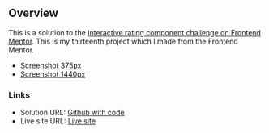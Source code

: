 ## Overview

This is a solution to the [Interactive rating component challenge on Frontend Mentor](https://www.frontendmentor.io/challenges/interactive-rating-component-koxpeBUmI). This is my thirteenth project which I made from the Frontend Mentor.

- [Screenshot 375px](./screenshot-375px.jpg)
- [Screenshot 1440px](./screenshot-1440px.jpg)

### Links

- Solution URL: [Github with code](https://github.com/konradbaczyk/Time-tracking-dashboard)
- Live site URL: [Live site](https://konradbaczyk.github.io/Time-tracking-dashboard/)
